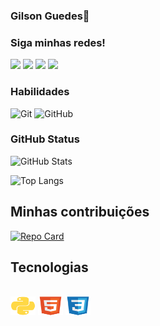 ### Gilson Guedes👋

### Siga minhas redes!
<div> 
    <a href=https://www.dio.me/users/gguedesdeoliveira" target="_blank"><img src="https://img.shields.io/badge/-Meu%20Perfil%20na%20DIO-00f?style=for-the-badge&logo=dio&logoColor=white" target="_blank"></a>
  <a href="https://instagram.com/gguedesdeoliveira" target="_blank"><img src="https://img.shields.io/badge/-Instagram-%23E4405F?style=for-the-badge&logo=instagram&logoColor=white" target="_blank"></a>
   <a href="https://discord.gg/gilson0980" target="_blank"><img src="https://img.shields.io/badge/Discord-7289DA?style=for-the-badge&logo=discord&logoColor=white" target="_blank"></a> 
   <a href="https://www.linkedin.com/in/GilsonGuedesdeOliveira" target="_blank"><img src="https://img.shields.io/badge/-LinkedIn-%230077B5?style=for-the-badge&logo=linkedin&logoColor=white" target="_blank"></a> 
</div>

### Habilidades

![Git](https://img.shields.io/badge/Git-0A66C2?style=for-the-badge&logo=Git&logoColor=white)
![GitHub](https://img.shields.io/badge/GitHub-0A66C2?style=for-the-badge&logo=GitHub&logoColor=white)

### GitHub Status

![GitHub Stats](https://github-readme-stats.vercel.app/api?username=gguedesdeoliveira&theme=transparent&bg_color=000&border_color=30A3DC&show_icons=true&icon_color=30A3DC&title_color=E94D5F&text_color=FFF&hide_title=true)

![Top Langs](https://github-readme-stats-git-masterrstaa-rickstaa.vercel.app/api/top-langs/?username=gguedesdeoliveira&layout=compact&bg_color=000&border_color=30A3DC&title_color=E94D5F&text_color=FFF)

<div>


## Minhas contribuições
[![Repo Card](https://github-readme-stats.vercel.app/api/pin/?username=gguedesdeoliveira&repo=dio-lab-open-source&bg_color=000&border_color=30A3DC&show_icons=true&icon_color=30A3DC&title_color=E94D5F&text_color=FFF)](https://github.com/gguedesdeoliveira/dio-lab-open-source)

## Tecnologias
</div>
<div style="display: inline_block"><br>
  <img align="center" alt="py" height="30" width="40" src="https://raw.githubusercontent.com/devicons/devicon/master/icons/python/python-plain.svg">
  <img align="center" alt="HTML" height="30" width="40" src="https://raw.githubusercontent.com/devicons/devicon/master/icons/html5/html5-original.svg">
  <img align="center" alt="CSS" height="30" width="40" src="https://raw.githubusercontent.com/devicons/devicon/master/icons/css3/css3-original.svg">
</div>
 
 <br>
